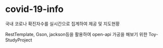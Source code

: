 # covid-19-info

국내 코로나 확진자수를 실시간으로 집계하여 제공 및 지도현황

RestTemplate, Gson, jackson등을 활용하여 open-api 가공을 해보기 위한 Toy-StudyProject
